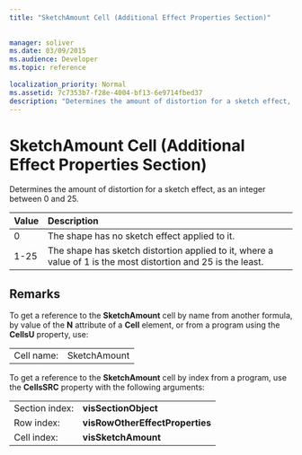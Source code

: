```yaml
---
title: "SketchAmount Cell (Additional Effect Properties Section)"
 
 
manager: soliver
ms.date: 03/09/2015
ms.audience: Developer
ms.topic: reference
 
localization_priority: Normal
ms.assetid: 7c7353b7-f28e-4004-bf13-6e9714fbed37
description: "Determines the amount of distortion for a sketch effect, as an integer between 0 and 25."
---
```


# SketchAmount Cell (Additional Effect Properties Section)

Determines the amount of distortion for a sketch effect, as an integer between 0 and 25. 
  
|**Value**|**Description**|
|:-----|:-----|
|0  <br/> |The shape has no sketch effect applied to it.  <br/> |
|1-25  <br/> |The shape has sketch distortion applied to it, where a value of 1 is the most distortion and 25 is the least.  <br/> |
   
## Remarks

To get a reference to the **SketchAmount** cell by name from another formula, by value of the **N** attribute of a **Cell** element, or from a program using the **CellsU** property, use: 
  
|||
|:-----|:-----|
| Cell name:  <br/> | SketchAmount  <br/> |
   
To get a reference to the **SketchAmount** cell by index from a program, use the **CellsSRC** property with the following arguments: 
  
|||
|:-----|:-----|
| Section index:  <br/> |**visSectionObject** <br/> |
| Row index:  <br/> |**visRowOtherEffectProperties** <br/> |
| Cell index:  <br/> |**visSketchAmount** <br/> |
   


